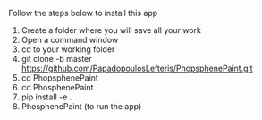 Follow the steps below to install this app

1) Create a folder where you will save all your work
2) Open a command window
3) cd to your working folder
4) git clone -b master https://github.com/PapadopoulosLefteris/PhopsphenePaint.git
5) cd PhopsphenePaint
6) cd PhosphenePaint
7) pip install -e .
8) PhosphenePaint (to run the app)
